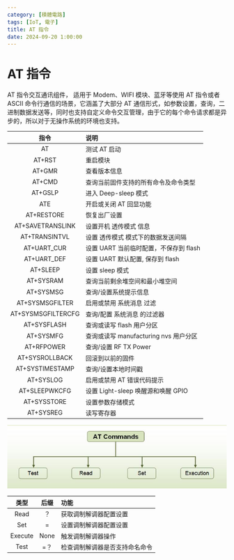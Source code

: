 ```yaml
---
category: [積體電路]
tags: [IoT, 電子]
title: AT 指令
date: 2024-09-20 1:00:00
---
```


<style>
  table {
    width: 100%
    }
  td {
    vertical-align: center;
    text-align: center;
  }
  table.inputT{
    margin: 10px;
    width: auto;
    margin-left: auto;
    margin-right: auto;
    border: none;
  }
  input{
    text-align: center;
    padding: 0px 10px;
  }
  iframe{
    width: 100%;
    display: block;
    border-style:none;
  }
</style>


# AT 指令

AT 指令交互通讯组件， 适用于 Modem、WIFI 模块、蓝牙等使用 AT 指令或者 ASCII 命令行通信的场景，它涵盖了大部分 AT 通信形式，如参数设置，查询，二进制数据发送等，同时也支持自定义命令交互管理，由于它的每个命令请求都是异步的，所以对于无操作系统的环境也支持。


|指令|说明|
|:---:|:---|
|AT|测试 AT 启动|
|AT+RST|重启模块|
|AT+GMR|查看版本信息|
|AT+CMD|查询当前固件支持的所有命令及命令类型|
|AT+GSLP|进⼊ Deep-sleep 模式|
|ATE|开启或关闭 AT 回显功能|
|AT+RESTORE|恢复出厂设置|
|AT+SAVETRANSLINK|设置开机 透传模式 信息|
|AT+TRANSINTVL|设置 透传模式 模式下的数据发送间隔|
|AT+UART_CUR|设置 UART 当前临时配置，不保存到 flash|
|AT+UART_DEF|设置 UART 默认配置, 保存到 flash|
|AT+SLEEP|设置 sleep 模式|
|AT+SYSRAM|查询当前剩余堆空间和最小堆空间|
|AT+SYSMSG|查询/设置系统提示信息|
|AT+SYSMSGFILTER|启用或禁用 系统消息 过滤|
|AT+SYSMSGFILTERCFG|查询/配置 系统消息 的过滤器|
|AT+SYSFLASH|查询或读写 flash 用户分区|
|AT+SYSMFG|查询或读写 manufacturing nvs 用户分区|
|AT+RFPOWER|查询/设置 RF TX Power|
|AT+SYSROLLBACK|回滚到以前的固件|
|AT+SYSTIMESTAMP|查询/设置本地时间戳|
|AT+SYSLOG|启用或禁用 AT 错误代码提示|
|AT+SLEEPWKCFG|设置 Light-sleep 唤醒源和唤醒 GPIO|
|AT+SYSSTORE|设置参数存储模式|
|AT+SYSREG|读写寄存器|

![Alt ATcmd](../assets/img/os/atcmd.png)

|类型|后缀|功能|
|:---:|:---:|:---|
|Read|？|获取调制解调器配置设置|
|Set|=|设置调制解调器配置设置|
|Execute|None|触发调制解调器操作|
|Test|=？|检查调制解调器是否支持命名命令|